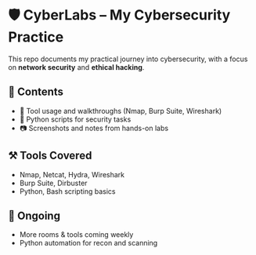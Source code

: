 # 🛡️ CyberLabs – My Cybersecurity Practice

This repo documents my practical journey into cybersecurity, with a focus on **network security** and **ethical hacking**.

## 📘 Contents
- 🧰 Tool usage and walkthroughs (Nmap, Burp Suite, Wireshark)
- 🐍 Python scripts for security tasks
- 📷 Screenshots and notes from hands-on labs

## ⚒️ Tools Covered
- Nmap, Netcat, Hydra, Wireshark
- Burp Suite, Dirbuster
- Python, Bash scripting basics

## 🚧 Ongoing
- More rooms & tools coming weekly
- Python automation for recon and scanning
